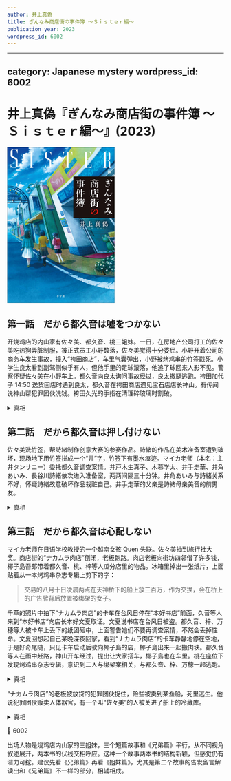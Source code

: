 ```yaml
---
author: 井上真偽
title: ぎんなみ商店街の事件簿 ～Ｓｉｓｔｅｒ編～
publication_year: 2023
wordpress_id: 6002
---
```


---
category: Japanese mystery
wordpress_id: 6002
---

# 井上真偽『ぎんなみ商店街の事件簿 ～Ｓｉｓｔｅｒ編～』(2023)

<img src=images/2023_cover_3.jpg width=250/>

## 第一話　だから都久音は噓をつかない

开烧鸡店的内山家有佐々美、都久音、桃三姐妹。一日，在房地产公司打工的佐々美吃热狗弄脏制服，被正式员工小野数落，佐々美觉得十分委屈。小野开着公司的商务车发生事故，撞入“袴田商店”，车里气囊弹出，小野被烤鸡串的竹签戳死。小学生良太看到副驾侧似乎有人，但他手里的足球滚落，他追了球回来人影不见。警察怀疑佐々美在小野车上。都久音向良太询问事故经过，良太撒腿逃跑。袴田加代子 14:50 送货回店时遇到良太，都久音在袴田商店遇见宝石店店长神山。有传闻说神山帮犯罪团伙洗钱。袴田久光的手指在清理碎玻璃时割破。

<details><summary>真相</summary>
店内没有玻璃碎片飞散的痕迹。窗边地下有少量碎片，但袴田久光腰部受伤无法捡东西，他不是在清理碎片时割伤手指，而是从破碎的玻璃出去时受伤。袴田久光是坐在副驾上的人，他让小野驾车冲进店铺，目的是为了骗保偿还银行债务。
</details>

## 第二話　だから都久音は押し付けない

佐々美洗竹签，帮詩緒制作创意大赛的参赛作品。詩緒的作品在美术准备室遭到破坏，现场地下用竹签拼成一个“井”字，竹签下有墨水痕迹。マイカ老师（本名：主井タンサニー）委托都久音调查案情。井戸木生真子、木暮学太、井手走華、井角あいみ、長谷川詩緒依次进入准备室，两两间隔三十分钟。井角あいみ与詩緒关系不好，怀疑詩緒故意破坏作品栽赃自己。井手走華的父亲是詩緒母亲美音的前男友。

<details><summary>真相</summary>
墨水超过三十分钟干涸，所以后面进屋的同学通过墨水的干涸程度可以判断前面进屋的人留下“井”字。告发者本来想留下“井手”，但临时发现倒过来看变成“主井”，为了不让老师受到牵连，取消了“手”字。井手的父亲是美音的前男友，曾经家暴美音，美音诱导井手的母亲“夺走”前男友。井手破坏詩緒的作品报复。

<img src=images/2023_ite.jpg width=150/>
<img src=images/2023_shui.jpg width=150/>
</details>

## 第三話　だから都久音は心配しない

マイカ老师在日语学校教授的一个越南女孩 Quen 失联。佐々美抽到旅行社大奖。商店街的“ナカムラ肉店”倒闭，老板跑路。肉店老板向街坊四邻借了许多钱，椰子島吾郎带着都久音、桃、梓等人瓜分店里的物品。冰箱里掉出一张纸片，上面贴着从一本烤鸡串杂志专辑上剪下的字：

<blockquote>
交易的八月十日凌晨两点在天神桥下的船上放三百万，作为交换，会在桥上的广告牌背后放置被绑架的女子。
</blockquote>

千草的照片中拍下“ナカムラ肉店”的卡车在台风日停在“本好书店”前面，久音等人来到“本好书店”向店长本好文夏取证。文夏说书店在台风日被盗。都久音、梓、万穂等人被卡车上丢下的纸团砸中，上面警告她们不要再调查案情，不然会丢掉性命。文夏回想起自己某晚深夜回家，看到“ナカムラ肉店”的卡车静静地停在空地，于是好奇尾随，只见卡车启动后驶向椰子島的店，椰子島出来一起搬肉块。都久音等人在雨中赶路，神山开车经过，提出让大家搭车，椰子島也在车里。桃在座位下发现烤鸡串杂志专辑，意识到二人与绑架案相关，与都久音、梓、万穂一起逃跑。

<details><summary>真相</summary>
车里的杂志只是椰子島收到的样刊。文夏说卡车“静静地”停在空地，但冷冻卡车为了制冷，必须一直开着引擎，所以文夏是在说谎。文夏与盗窃团体合作，台风日被盗是为了骗保，因为保险不赔付开店期间的小偷小摸，只赔付闭店期间的损失。扔警告纸团的是文夏。
</details>

“ナカムラ肉店”的老板被放贷的犯罪团伙捉住，险些被卖到某渔船，死里逃生。他说犯罪团伙贩卖人体器官，有一个叫“佐々美”的人被关进了船上的冷藏库。

<details><summary>真相</summary>
冷藏库里放的是鸡胸肉“笹身”，而不是读音相同的“佐々美”。
</details>

:link: 6002

出场人物是烧鸡店内山家的三姐妹，三个短篇故事和《兄弟篇》平行，从不同视角叙述展开，两本书的伏线交相呼应。这种一个故事两本书的结构新颖，但感觉仍有潜力可挖。建议先看《兄弟篇》再看《姐妹篇》，尤其是第二个故事的告发留言解读出和《兄弟篇》不一样的部分，相辅相成。